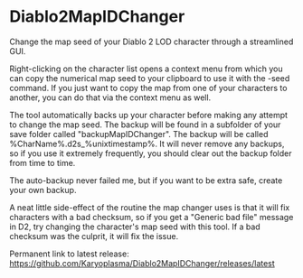 # Diablo2MapIDChanger
Change the map seed of your Diablo 2 LOD character through a streamlined GUI.

Right-clicking on the character list opens a context menu from which you can copy the numerical map seed to your clipboard to use it with the -seed command. If you just want to copy the map from one of your characters to another, you can do that via the context menu as well.

The tool automatically backs up your character before making any attempt to change the map seed. The backup will be found in a subfolder of your save folder called "backupMapIDChanger". The backup will be called %CharName%.d2s_%unixtimestamp%. It will never remove any backups, so if you use it extremely frequently, you should clear out the backup folder from time to time.

The auto-backup never failed me, but if you want to be extra safe, create your own backup.

A neat little side-effect of the routine the map changer uses is that it will fix characters with a bad checksum, so if you get a "Generic bad file" message in D2, try changing the character's map seed with this tool. If a bad checksum was the culprit, it will fix the issue.

Permanent link to latest release: https://github.com/Karyoplasma/Diablo2MapIDChanger/releases/latest